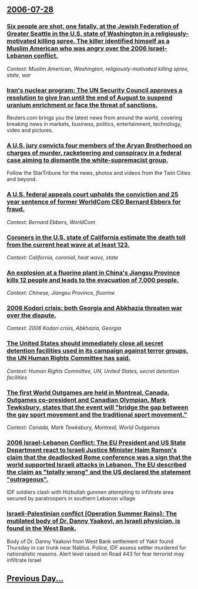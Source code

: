 ## [2006-07-28](/news/2006/07/28/index.md)

### [ Six people are shot, one fatally, at the Jewish Federation of Greater Seattle in the U.S. state of Washington in a religiously-motivated killing spree. The killer identified himself as a Muslim American who was angry over the 2006 Israel-Lebanon conflict. ](/news/2006/07/28/six-people-are-shot-one-fatally-at-the-jewish-federation-of-greater-seattle-in-the-u-s-state-of-washington-in-a-religiously-motivated-ki.md)
_Context: Muslim American, Washington, religiously-motivated killing spree, state, war_

### [ Iran's nuclear program: The UN Security Council approves a resolution to give Iran until the end of August to suspend uranium enrichment or face the threat of sanctions. ](/news/2006/07/28/iran-s-nuclear-program-p-the-un-security-council-approves-a-resolution-to-give-iran-until-the-end-of-august-to-suspend-uranium-enrichment-o.md)
Reuters.com brings you the latest news from around the world, covering breaking news in markets, business, politics, entertainment, technology, video and pictures.

### [ A U.S. jury convicts four members of the Aryan Brotherhood on charges of murder, racketeering and conspiracy in a federal case aiming to dismantle the white-supremacist group. ](/news/2006/07/28/a-u-s-jury-convicts-four-members-of-the-aryan-brotherhood-on-charges-of-murder-racketeering-and-conspiracy-in-a-federal-case-aiming-to-di.md)
Follow the StarTribune for the news, photos and videos from the Twin Cities and beyond.

### [ A U.S. federal appeals court upholds the conviction and 25 year sentence of former WorldCom CEO Bernard Ebbers for fraud. ](/news/2006/07/28/a-u-s-federal-appeals-court-upholds-the-conviction-and-25-year-sentence-of-former-worldcom-ceo-bernard-ebbers-for-fraud.md)
_Context: Bernard Ebbers, WorldCom_

### [ Coroners in the U.S. state of California estimate the death toll from the current heat wave at at least 123.](/news/2006/07/28/coroners-in-the-u-s-state-of-california-estimate-the-death-toll-from-the-current-heat-wave-at-at-least-123.md)
_Context: California, coronial, heat wave, state_

### [ An explosion at a fluorine plant in China's Jiangsu Province kills 12 people and leads to the evacuation of 7,000 people. ](/news/2006/07/28/an-explosion-at-a-fluorine-plant-in-china-s-jiangsu-province-kills-12-people-and-leads-to-the-evacuation-of-7-000-people.md)
_Context: Chinese, Jiangsu Province, fluorine_

### [ 2006 Kodori crisis: both Georgia and Abkhazia threaten war over the dispute. ](/news/2006/07/28/2006-kodori-crisis-both-georgia-and-abkhazia-threaten-war-over-the-dispute.md)
_Context: 2006 Kodori crisis, Abkhazia, Georgia_

### [ The United States should immediately close all secret detention facilities used in its campaign against terror groups, the UN Human Rights Committee has said. ](/news/2006/07/28/the-united-states-should-immediately-close-all-secret-detention-facilities-used-in-its-campaign-against-terror-groups-the-un-human-rights.md)
_Context: Human Rights Committee, UN, United States, secret detention facilities_

### [ The first World Outgames are held in Montreal, Canada. Outgames co-president and Canadian Olympian, Mark Tewksbury, states that the event will "bridge the gap between the gay sport movement and the traditional sport movement."](/news/2006/07/28/the-first-world-outgames-are-held-in-montreal-canada-outgames-co-president-and-canadian-olympian-mark-tewksbury-states-that-the-event-w.md)
_Context: Canada, Mark Tewksbury, Montreal, World Outgames_

### [ 2006 Israel-Lebanon Conflict: The EU President and US State Department react to Israeli Justice Minister Haim Ramon's claim that the deadlocked Rome conference was a sign that the world supported Israeli attacks in Lebanon. The EU described the claim as "totally wrong" and the US declared the statement "outrageous". ](/news/2006/07/28/2006-israel-lebanon-conflict-p-the-eu-president-and-us-state-department-react-to-israeli-justice-minister-haim-ramon-s-claim-that-the-deadl.md)
IDF soldiers clash with Hizbullah gunmen attempting to infiltrate area secured by paratroopers in southern Lebanon village

### [ Israeli-Palestinian conflict (Operation Summer Rains): The mutilated body of Dr. Danny Yaakovi, an Israeli physician, is found in the West Bank.](/news/2006/07/28/israeli-palestinian-conflict-operation-summer-rains-p-the-mutilated-body-of-dr-danny-yaakovi-an-israeli-physician-is-found-in-the-west.md)
Body of Dr. Danny Yaakovi from West Bank settlement of Yakir found Thursday in car trunk near Nablus. Police, IDF assess settler murdered for nationalistic reasons. Alert level raised on Road 443 for fear terrorist may infiltrate Israel

## [Previous Day...](/news/2006/07/27/index.md)


